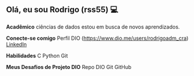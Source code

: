 ## Olá, eu sou Rodrigo (rss55) 💻
**Acadêmico** ciências de dados estou em busca de novos aprendizados.

**Conecte-se comigo**
Perfil DIO (https://www.dio.me/users/rodrigoadm_cra) 
[LinkedIn](https://www.linkedin.com/in/rodrigo-seixas-8206b084/) 

**Habilidades**
C Python Git

**Meus Desafios de Projeto DIO**
Repo DIO Git GitHub
